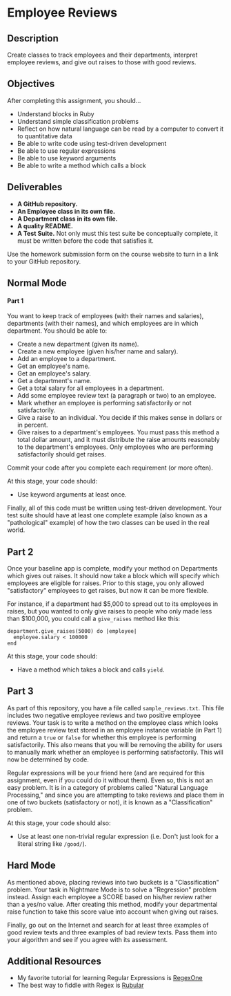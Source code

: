 # Employee Reviews

## Description

Create classes to track employees and their departments, interpret employee reviews, and give out raises to those with good reviews.

## Objectives

After completing this assignment, you should...

* Understand blocks in Ruby
* Understand simple classification problems
* Reflect on how natural language can be read by a computer to convert it to quantitative data
* Be able to write code using test-driven development
* Be able to use regular expressions
* Be able to use keyword arguments
* Be able to write a method which calls a block

## Deliverables

* **A GitHub repository.**
* **An Employee class in its own file.**
* **A Department class in its own file.**
* **A quality README.**
* **A Test Suite.** Not only must this test suite be conceptually complete, it must be written before the code that satisfies it.

Use the homework submission form on the course website to turn in a link to your GitHub repository.

## Normal Mode

#### Part 1

You want to keep track of employees (with their names and salaries), departments (with their names), and which employees are in which department.  You should be able to:

* Create a new department (given its name).
* Create a new employee (given his/her name and salary).
* Add an employee to a department.
* Get an employee's name.
* Get an employee's salary.
* Get a department's name.
* Get a total salary for all employees in a department.
* Add some employee review text (a paragraph or two) to an employee.
* Mark whether an employee is performing satisfactorily or not satisfactorily.
* Give a raise to an individual.  You decide if this makes sense in dollars or in percent.
* Give raises to a department's employees.  You must pass this method a total dollar amount, and it must distribute the raise amounts reasonably to the department's employees.  Only employees who are performing satisfactorily should get raises.

Commit your code after you complete each requirement (or more often).

At this stage, your code should:

* Use keyword arguments at least once.

Finally, all of this code must be written using test-driven development.  Your test suite should have at least one complete example (also known as a "pathological" example) of how the two classes can be used in the real world.

## Part 2

Once your baseline app is complete, modify your method on Departments which gives out raises.  It should now take a block which will specify which employees are eligible for raises.  Prior to this stage, you only allowed "satisfactory" employees to get raises, but now it can be more flexible.

For instance, if a department had $5,000 to spread out to its employees in raises, but you wanted to only give raises to people who only made less than $100,000, you could call a `give_raises` method like this:

    department.give_raises(5000) do |employee|
      employee.salary < 100000
    end

At this stage, your code should:

* Have a method which takes a block and calls `yield`.

## Part 3

As part of this repository, you have a file called `sample_reviews.txt`.  This file includes two negative employee reviews and two positive employee reviews.  Your task is to write a method on the employee class which looks the employee review text stored in an employee instance variable (in Part 1) and return a `true` or `false` for whether this employee is performing satisfactorily.  This also means that you will be removing the ability for users to manually mark whether an employee is performing satisfactorily.  This will now be determined by code.

Regular expressions will be your friend here (and are required for this assignment, even if you could do it without them).  Even so, this is not an easy problem.  It is in a category of problems called "Natural Language Processing," and since you are attempting to take reviews and place them in one of two buckets (satisfactory or not), it is known as a "Classification" problem.

At this stage, your code should also:

* Use at least one non-trivial regular expression (i.e. Don't just look for a literal string like `/good/`).

## Hard Mode

As mentioned above, placing reviews into two buckets is a "Classification" problem.  Your task in Nightmare Mode is to solve a "Regression" problem instead.  Assign each employee a SCORE based on his/her review rather than a yes/no value.  After creating this method, modify your departmental raise function to take this score value into account when giving out raises.

Finally, go out on the Internet and search for at least three examples of good review texts and three examples of bad review texts.  Pass them into your algorithm and see if you agree with its assessment.

## Additional Resources

* My favorite tutorial for learning Regular Expressions is [RegexOne](http://regexone.com/)
* The best way to fiddle with Regex is [Rubular](http://rubular.com/)
